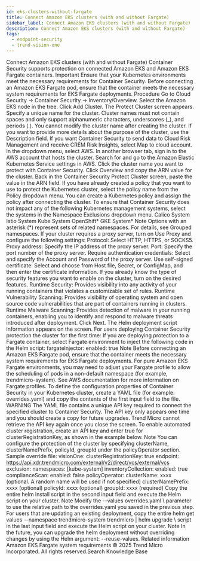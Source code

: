 ```yaml
---
id: eks-clusters-without-fargate
title: Connect Amazon EKS clusters (with and without Fargate)
sidebar_label: Connect Amazon EKS clusters (with and without Fargate)
description: Connect Amazon EKS clusters (with and without Fargate)
tags:
  - endpoint-security
  - trend-vision-one
---
```


 Connect Amazon EKS clusters (with and without Fargate) Container Security supports protection on connected Amazon EKS and Amazon EKS Fargate containers. Important Ensure that your Kubernetes environments meet the necessary requirements for Container Security. Before connecting an Amazon EKS Fargate pod, ensure that the container meets the necessary system requirements for EKS Fargate deployments. Procedure Go to Cloud Security → Container Security → Inventory/Overview. Select the Amazon EKS node in the tree. Click Add Cluster. The Protect Cluster screen appears. Specify a unique name for the cluster. Cluster names must not contain spaces and only support alphanumeric characters, underscores (_), and periods (.). You cannot modify the cluster name after creating the cluster. If you want to provide more details about the purpose of the cluster, use the Description field. If you want Container Security to send data to Cloud Risk Management and receive CREM Risk Insights, select Map to cloud account. In the dropdown menu, select AWS. In another browser tab, sign in to the AWS account that hosts the cluster. Search for and go to the Amazon Elastic Kubernetes Service settings in AWS. Click the cluster name you want to protect with Container Security. Click Overview and copy the ARN value for the cluster. Back in the Container Security Protect Cluster screen, paste the value in the ARN field. If you have already created a policy that you want to use to protect the Kubernetes cluster, select the policy name from the Policy dropdown menu. You can create a Kubernetes policy and assign the policy after connecting the cluster. To ensure that Container Security does not impact any of the following Kubernetes management systems, select the systems in the Namespace Exclusions dropdown menu. Calico System Istio System Kube System OpenShift* GKE System* Note Options with an asterisk (*) represent sets of related namespaces. For details, see Grouped namespaces. If your cluster requires a proxy server, turn on Use Proxy and configure the following settings: Protocol: Select HTTP, HTTPS, or SOCKS5. Proxy address: Specify the IP address of the proxy server. Port: Specify the port number of the proxy server. Require authentication credentials: Select and specify the Account and Password of the proxy server. Use self-signed certificate: Select and choose from Host file, Secret, or ConfigMap, and then enter the certificate information. If you already know the type of security features you want to enable on the cluster, turn on the desired features. Runtime Security: Provides visibility into any activity of your running containers that violates a customizable set of rules. Runtime Vulnerability Scanning: Provides visibility of operating system and open source code vulnerabilities that are part of containers running in clusters. Runtime Malware Scanning: Provides detection of malware in your running containers, enabling you to identify and respond to malware threats introduced after deployment. Click Next. The Helm deployment script information appears on the screen. For users deploying Container Security protection the cluster for the first time: If you are deploying protection to a Fargate container, select Fargate environment to inject the following code in the Helm script: fargateInjector: enabled: true Note Before connecting an Amazon EKS Fargate pod, ensure that the container meets the necessary system requirements for EKS Fargate deployments. For pure Amazon EKS Fargate environments, you may need to adjust your Fargate profile to allow the scheduling of pods in a non-default namespace (for example, trendmicro-system). See AWS documentation for more information on Fargate profiles. To define the configuration properties of Container Security in your Kubernetes cluster, create a YAML file (for example: overrides.yaml) and copy the contents of the first input field to the file. WARNING The YAML file contains a unique API key required to connect the specified cluster to Container Security. The API key only appears one time and you should create a copy for future upgrades. Trend Micro cannot retrieve the API key again once you close the screen. To enable automated cluster registration, create an API key and enter true for clusterRegistrationKey, as shown in the example below. Note You can configure the protection of the cluster by specifying clusterName, clusterNamePrefix, policyId, groupId under the policyOperator section. Sample override file: visionOne: clusterRegistrationKey: true endpoint: https://api.xdr.trendmicro.com/external/v2/direct/vcs/external/vcs exclusion: namespaces: [kube-system] inventoryCollection: enabled: true complianceScan: enabled: false policyOperator: clusterName: xxxx (optional. A random name will be used if not specified) clusterNamePrefix: xxxx (optional) policyId: xxxx (optional) groupId: xxxx (required) Copy the entire helm install script in the second input field and execute the Helm script on your cluster. Note Modify the --values overrides.yaml \ parameter to use the relative path to the overrides.yaml you saved in the previous step. For users that are updating an existing deployment, copy the entire helm get values --namespace trendmicro-system trendmicro | helm upgrade \ script in the last input field and execute the Helm script on your cluster. Note In the future, you can upgrade the helm deployment without overriding changes by using the Helm argument: --reuse-values. Related information Amazon EKS Fargate system requirements © 2025 Trend Micro Incorporated. All rights reserved.Search Knowledge Base